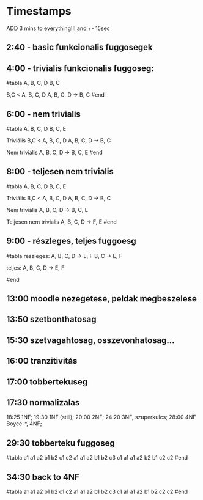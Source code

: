 # Timestamps

ADD 3 mins to everything!!!
and +- 15sec

## 2:40 - basic funkcionalis fuggosegek
## 4:00 - trivialis funkcionalis fuggoseg:
#tabla
A, B, C, D
B, C

B,C < A, B, C, D
A, B, C, D -> B, C
#end

## 6:00 - nem trivialis
#tabla
A, B, C, D
B, C, E

Triviális
B,C < A, B, C, D
A, B, C, D -> B, C

Nem triviális
A, B, C, D -> B, C, E
#end

## 8:00 - teljesen nem trivialis
#tabla
A, B, C, D
B, C, E

Triviális
B,C < A, B, C, D
A, B, C, D -> B, C

Nem triviális
A, B, C, D -> B, C, E

Teljesen nem trivialis
A, B, C, D -> F, E
#end

## 9:00 - részleges, teljes fuggoesg
#tabla
reszleges:
A, B, C, D -> E, F
B, C -> E, F

teljes:
A, B, C, D -> E, F

#end

## 13:00 moodle nezegetese, peldak megbeszelese

## 13:50 szetbonthatosag

## 15:30 szetvagahtosag, osszevonhatosag...

## 16:00 tranzitivitás

## 17:00 tobbertekuseg

## 17:30 normalizalas
18:25 1NF;
19:30 1NF (still);
20:00 2NF;
24:20 3NF, szuperkulcs;
28:00 4NF Boyce-*, 4NF; 

## 29:30 tobberteku fuggoseg
#tabla
a1 a1 a2 b1 b2 c1 c2
a1 a1 a2 b1 b2 c3 c1
a1 a1 a2 b2 b1 c2 c2
#end

## 34:30 back to 4NF

#tabla
a1 a1 a2 b1 b2 c1 c2
a1 a1 a2 b1 b2 c3 c1
a1 a1 a2 b1 b2 c2 c2
#end
